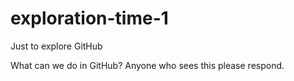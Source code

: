 # exploration-time-1
Just to explore GitHub

What can we do in GitHub? Anyone who sees this please respond.
